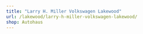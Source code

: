 ```yaml
---
title: "Larry H. Miller Volkswagen Lakewood"
url: /lakewood/larry-h-miller-volkswagen-lakewood/
shop: Autohaus
---
```

